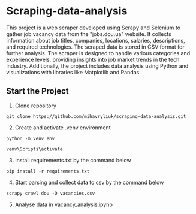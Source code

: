 # Scraping-data-analysis
This project is a web scraper developed using Scrapy and Selenium to gather job vacancy data from the "jobs.dou.ua" website.
It collects information about job titles, companies, locations, salaries, descriptions, and required technologies.
The scraped data is stored in CSV format for further analysis. 
The scraper is designed to handle various categories and experience levels, providing insights into job market trends in the tech industry.
Additionally, the project includes data analysis using Python and visualizations with libraries like Matplotlib and Pandas.
## Start the Project

1. Clone repository  
```shell
git clone https://github.com/mihavryliuk/scraping-data-analysis.git
```
2. Create and activate .venv environment  
```shell
python -m venv env
```

```shell
venv\Scripts\activate
```

3. Install requirements.txt by the command below  


```shell
pip install -r requirements.txt
```


4. Start parsing and collect data to csv by the command below
```shell
scrapy crawl dou -O vacancies.csv
```

5. Analyse data in vacancy_analysis.ipynb

